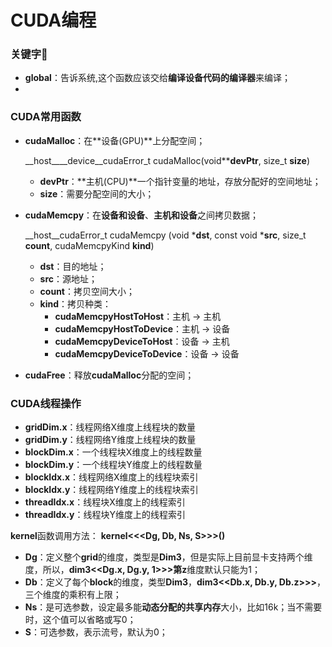 # CUDA编程

### 关键字:book:

* **__global__**：告诉系统,这个函数应该交给**编译设备代码的编译器**来编译；
* 



### CUDA常用函数

* **cudaMalloc**：在**设备(GPU)**上分配空间；

    \_\_host\_\_\_\_device\_\_cudaError\_t  cudaMalloc(void\*\***devPtr**, size\_t **size**)

    * **devPtr**：**主机(CPU)**一个指针变量的地址，存放分配好的空间地址；
    * **size**：需要分配空间的大小；

* **cudaMemcpy**：在**设备和设备**、**主机和设备**之间拷贝数据；

    \_\_host\_\_cudaError\_t cudaMemcpy (void \***dst**, const void \***src**, size\_t **count**, cudaMemcpyKind **kind**)

    *  **dst**：目的地址；
    * **src**：源地址；
    * **count**：拷贝空间大小；
    * **kind**：拷贝种类：
        * **cudaMemcpyHostToHost**：主机 -> 主机
        * **cudaMemcpyHostToDevice**：主机 -> 设备
        * **cudaMemcpyDeviceToHost**：设备 -> 主机
        * **cudaMemcpyDeviceToDevice**：设备 -> 设备

* **cudaFree**：释放**cudaMalloc**分配的空间；





### CUDA线程操作

* **gridDim.x**：线程网络X维度上线程块的数量
* **gridDim.y**：线程网络Y维度上线程块的数量
* **blockDim.x**：一个线程块X维度上的线程数量
* **blockDim.y**：一个线程块Y维度上的线程数量
* **blockIdx.x**：线程网络X维度上的线程块索引
* **blockIdx.y**：线程网络Y维度上的线程块索引
* **threadIdx.x**：线程块X维度上的线程索引
* **threadIdx.y**：线程块Y维度上的线程索引

**kernel**函数调用方法： **kernel<<<Dg, Db, Ns, S>>>()**

* **Dg**：定义整个**grid**的维度，类型是**Dim3**，但是实际上目前显卡支持两个维度，所以，**dim3<<Dg.x, Dg.y, 1>>>**第**z**维度默认只能为1；
* **Db**：定义了每个**block**的维度，类型**Dim3**，**dim3<<Db.x, Db.y, Db.z>>>**，三个维度的乘积有上限；
* **Ns**：是可选参数，设定最多能**动态分配的共享内存**大小，比如16k；当不需要时，这个值可以省略或写0；
* **S**：可选参数，表示流号，默认为0；

